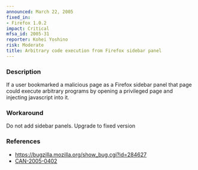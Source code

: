 ```yaml
---
announced: March 22, 2005
fixed_in:
- Firefox 1.0.2
impact: Critical
mfsa_id: 2005-31
reporter: Kohei Yoshino
risk: Moderate
title: Arbitrary code execution from Firefox sidebar panel
---
```


<h3>Description</h3>

<p>If a user bookmarked a malicious page as a Firefox sidebar panel that page
could execute arbitrary programs by opening a privileged page and injecting
javascript into it.</p>

<h3>Workaround</h3>

<p>Do not add sidebar panels. Upgrade to fixed version</p>

<h3>References</h3>

<ul>
<li><a href="https://bugzilla.mozilla.org/show_bug.cgi?id=284627">
https://bugzilla.mozilla.org/show_bug.cgi?id=284627</a></li>

<li><a class="ex-ref" href="http://www.cve.mitre.org/cgi-bin/cvename.cgi?name=CAN-2005-0402">CAN-2005-0402</a></li>
</ul>




